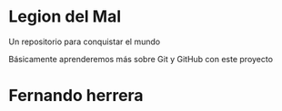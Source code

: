 # Legion del Mal
Un repositorio para conquistar el mundo

Básicamente aprenderemos más sobre Git y GitHub con este proyecto


# Fernando herrera



